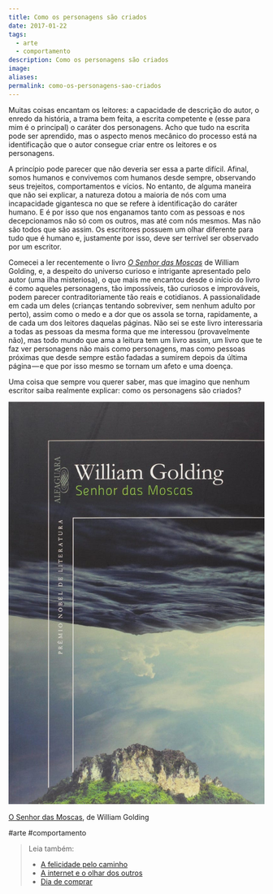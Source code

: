 ```yaml
---
title: Como os personagens são criados
date: 2017-01-22
tags:
  - arte
  - comportamento
description: Como os personagens são criados
image: 
aliases:
permalink: como-os-personagens-sao-criados
---
```

Muitas coisas encantam os leitores: a capacidade de descrição do autor, o enredo da história, a trama bem feita, a escrita competente e (esse para mim é o principal) o caráter dos personagens. Acho que tudo na escrita pode ser aprendido, mas o aspecto menos mecânico do processo está na identificação que o autor consegue criar entre os leitores e os personagens.

A princípio pode parecer que não deveria ser essa a parte difícil. Afinal, somos humanos e convivemos com humanos desde sempre, observando seus trejeitos, comportamentos e vícios. No entanto, de alguma maneira que não sei explicar, a natureza dotou a maioria de nós com uma incapacidade gigantesca no que se refere à identificação do caráter humano. E é por isso que nos enganamos tanto com as pessoas e nos decepcionamos não só com os outros, mas até com nós mesmos. Mas não são todos que são assim. Os escritores possuem um olhar diferente para tudo que é humano e, justamente por isso, deve ser terrível ser observado por um escritor.

Comecei a ler recentemente o livro [_O Senhor das Moscas_](http://amzn.to/2keJX3T) de William Golding, e, a despeito do universo curioso e intrigante apresentado pelo autor (uma ilha misteriosa), o que mais me encantou desde o início do livro é como aqueles personagens, tão impossíveis, tão curiosos e improváveis, podem parecer contraditoriamente tão reais e cotidianos. A passionalidade em cada um deles (crianças tentando sobreviver, sem nenhum adulto por perto), assim como o medo e a dor que os assola se torna, rapidamente, a de cada um dos leitores daquelas páginas. Não sei se este livro interessaria a todas as pessoas da mesma forma que me interessou (provavelmente não), mas todo mundo que ama a leitura tem um livro assim, um livro que te faz ver personagens não mais como personagens, mas como pessoas próximas que desde sempre estão fadadas a sumirem depois da última página — e que por isso mesmo se tornam um afeto e uma doença.

Uma coisa que sempre vou querer saber, mas que imagino que nenhum escritor saiba realmente explicar: como os personagens são criados?

<img src="/assets/img/como-os-personagens-são criados-medium.jpeg">

[O Senhor das Moscas](http://amzn.to/2keJX3T), de William Golding


#arte #comportamento

> Leia também:
> - <a href="/a-felicidade-pelo-caminho">A felicidade pelo caminho</a>
> - <a href="/a-internet-e-o-olhar-dos-outros">A internet e o olhar dos outros</a>
> - <a href="/dia-de-comprar">Dia de comprar</a>
